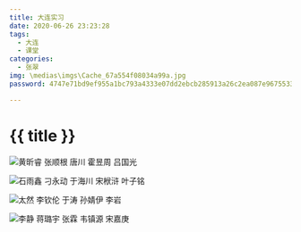 ```yaml
---
title: 大连实习
date: 2020-06-26 23:23:28
tags:
  - 大连
  - 课堂
categories:
  - 张翠
img: \medias\imgs\Cache_67a554f08034a99a.jpg
password: 4747e71bd9ef955a1bc793a4333e07dd2ebcb285913a26c2ea087e9675533741

---
```


# {{ title }}



![黄昕睿 张顺根 唐川 霍昱周 吕国光](https://cdn.jsdelivr.net/gh/JLUtangchuan/picBed@dev/img/20200626232418.jpg)



![石雨鑫 刁永动 于海川 宋栿浒 叶子铭](https://cdn.jsdelivr.net/gh/JLUtangchuan/picBed@dev/img/20200626232533.jpg)

![太然 李钦伦 于涛 孙婧伊 李岩](https://cdn.jsdelivr.net/gh/JLUtangchuan/picBed@dev/img/20200626232852.jpg)



![李静 蒋璐宇 张霖 韦镇源 宋嘉庚](https://cdn.jsdelivr.net/gh/JLUtangchuan/picBed@dev/img/20200626233446.jpg)